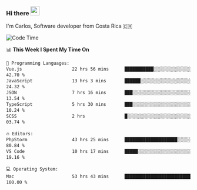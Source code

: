 ### Hi there <img src="https://media.giphy.com/media/hvRJCLFzcasrR4ia7z/giphy.gif" width="25px" height="25px">

I'm Carlos, Software developer from Costa Rica 🇨🇷

[//]: # (<a href="https://app.daily.dev/carum98"><img src="https://github.com/carum98/carum98/blob/main/devcard.svg" width="400" alt="Carlos Umaña Acevedo's Dev Card"/></a>)


<!--START_SECTION:waka-->
![Code Time](http://img.shields.io/badge/Code%20Time-13%2C103%20hrs%2054%20mins-blue)

📊 **This Week I Spent My Time On** 

```text
💬 Programming Languages: 
Vue.js                   22 hrs 56 mins      ███████████░░░░░░░░░░░░░░   42.70 % 
JavaScript               13 hrs 3 mins       ██████░░░░░░░░░░░░░░░░░░░   24.32 % 
JSON                     7 hrs 16 mins       ███░░░░░░░░░░░░░░░░░░░░░░   13.54 % 
TypeScript               5 hrs 30 mins       ███░░░░░░░░░░░░░░░░░░░░░░   10.24 % 
SCSS                     2 hrs               █░░░░░░░░░░░░░░░░░░░░░░░░   03.74 % 

🔥 Editors: 
PhpStorm                 43 hrs 25 mins      ████████████████████░░░░░   80.84 % 
VS Code                  10 hrs 17 mins      █████░░░░░░░░░░░░░░░░░░░░   19.16 % 

💻 Operating System: 
Mac                      53 hrs 43 mins      █████████████████████████   100.00 % 
```


<!--END_SECTION:waka-->
